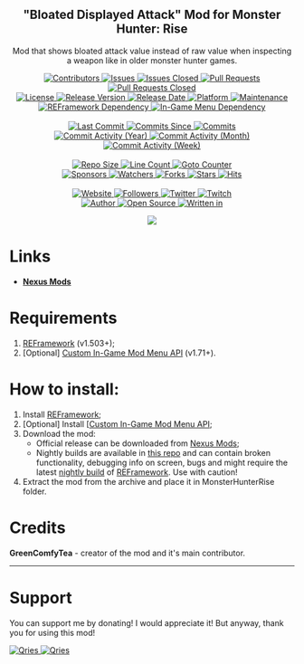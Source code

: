 <p align="center">
	<h2 align="center"><b>"Bloated Displayed Attack" Mod for Monster Hunter: Rise</b></h2>
	<p align="center">Mod that shows bloated attack value instead of raw value when inspecting a weapon like in older monster hunter games.</p>
</p>

<p align="center">
	<a href="https://github.com/greencomfytea/mhr-bloated-displayed-attack/graphs/contributors">
		<img alt="Contributors" src="https://custom-icon-badges.demolab.com/github/contributors/greencomfytea/mhr-bloated-displayed-attack?logo=person-add" />
	</a>
	<a href="https://github.com/greencomfytea/mhr-bloated-displayed-attack/issues">
		<img alt="Issues" src="https://custom-icon-badges.demolab.com/github/issues/greencomfytea/mhr-bloated-displayed-attack?logo=issue-opened" />
	</a>
	<a href="https://github.com/greencomfytea/mhr-bloated-displayed-attack/issues">
		<img alt="Issues Closed" src="https://custom-icon-badges.demolab.com/github/issues-closed/greencomfytea/mhr-bloated-displayed-attack?logo=issue-closed" />
	</a>
	<a href="https://github.com/greencomfytea/mhr-bloated-displayed-attack/pulls">
		<img alt="Pull Requests" src="https://custom-icon-badges.demolab.com/github/issues-pr/greencomfytea/mhr-bloated-displayed-attack?logo=git-pull-request" />
	</a>
	<a href="https://github.com/greencomfytea/mhr-bloated-displayed-attack/pulls">
		<img alt="Pull Requests Closed" src="https://custom-icon-badges.demolab.com/github/issues-pr-closed/greencomfytea/mhr-bloated-displayed-attack?logo=git-pull-request-closed" />
	</a>
	<br>
	<a href="https://github.com/greencomfytea/mhr-bloated-displayed-attack/blob/main/LICENSE">
		<img alt="License" src="https://custom-icon-badges.demolab.com/github/license/greencomfytea/mhr-bloated-displayed-attack?logo=law" />
	</a>
	<a href="https://github.com/greencomfytea/mhr-bloated-displayed-attack/releases">
		<img alt="Release Version" src="https://custom-icon-badges.demolab.com/github/v/release/greencomfytea/mhr-bloated-displayed-attack?logo=tag" />
	</a>
	<a href="https://github.com/greencomfytea/mhr-bloated-displayed-attack/releases">
		<img alt="Release Date" src="https://custom-icon-badges.demolab.com/github/release-date/greencomfytea/mhr-bloated-displayed-attack?logo=clock" />
	</a>
	<a href="">
		<img alt="Platform" src="https://custom-icon-badges.demolab.com/badge/platform-win%20%7C%20linux%20%7C%20steam%20deck-blue?logo=device-desktop" />
	</a>
	<a href="">
		<img alt="Maintenance" src="https://custom-icon-badges.demolab.com/maintenance/yes/2023?logo=tools" />
	</a>
	<br>
	<a href="https://www.nexusmods.com/monsterhunterrise/mods/26">
		<img alt="REFramework Dependency" src="https://custom-icon-badges.demolab.com/badge/dependency-REFramework%20v1.503%2B-brightgreen?logo=package-dependencies" />
	</a>
   	<a href="https://www.nexusmods.com/monsterhunterrise/mods/1292">
		<img alt="In-Game Menu  Dependency" src="https://custom-icon-badges.demolab.com/badge/dependency-Custom%20In--Game%20Mod%20Menu%20API%20v1.71%2B-brightgreen?logo=package-dependencies" />
	</a>
	<br>
	<br>
	<a href="https://github.com/greencomfytea/mhr-bloated-displayed-attack/commits/main">
		<img alt="Last Commit" src="https://custom-icon-badges.demolab.com/github/last-commit/greencomfytea/mhr-bloated-displayed-attack?logo=git-commit" />
	</a>
	<a href="https://github.com/greencomfytea/mhr-bloated-displayed-attack/commits/main">
		<img alt="Commits Since" src="https://custom-icon-badges.demolab.com/github/commits-since/greencomfytea/mhr-bloated-displayed-attack/latest?logo=git-commit" />
	</a>
	<a href="https://github.com/greencomfytea/mhr-bloated-displayed-attack/commits/main">
		<img alt="Commits" src="https://custom-icon-badges.demolab.com/github/commit-activity/t/greencomfytea/mhr-bloated-displayed-attack?logo=git-commit" />
	</a>
	<br>
	<a href="https://github.com/greencomfytea/mhr-bloated-displayed-attack/graphs/commit-activity">
		<img alt="Commit Activity (Year)" src="https://custom-icon-badges.demolab.com/github/commit-activity/y/greencomfytea/mhr-bloated-displayed-attack?logo=pulse" />
	</a>
	<a href="https://github.com/greencomfytea/mhr-bloated-displayed-attack/graphs/commit-activity">
		<img alt="Commit Activity (Month)" src="https://custom-icon-badges.demolab.com/github/commit-activity/m/greencomfytea/mhr-bloated-displayed-attack?logo=pulse" />
	</a>
	<a href="https://github.com/greencomfytea/mhr-bloated-displayed-attack/graphs/commit-activity">
		<img alt="Commit Activity (Week)" src="https://custom-icon-badges.demolab.com/github/commit-activity/w/greencomfytea/mhr-bloated-displayed-attack?logo=pulse" />
	</a>
	<br>
	<br>
	<a href="">
		<img alt="Repo Size" src="https://custom-icon-badges.demolab.com/github/repo-size/greencomfytea/mhr-bloated-displayed-attack?logo=database" />
	</a>
	<a href="">
		<img alt="Line Count" src="https://sloc.xyz/github/greencomfytea/mhr-bloated-displayed-attack" />
	</a>
	<a href="">
		<img alt="Goto Counter" src="https://custom-icon-badges.demolab.com/github/search/greencomfytea/mhr-bloated-displayed-attack/goto?logo=git-compare" />
	</a>
	<br>
	<a href="https://github.com/sponsors/greencomfytea">
		<img alt="Sponsors" src="https://custom-icon-badges.demolab.com/github/sponsors/greencomfytea?logo=heart" />
	</a>
	<a href="https://github.com/GreenComfyTea/mhr-bloated-displayed-attack/watchers">
		<img alt="Watchers" src="https://custom-icon-badges.demolab.com/github/watchers/greencomfytea/mhr-bloated-displayed-attack?logo=eye" />
	</a>
	<a href="https://github.com/greencomfytea/mhr-bloated-displayed-attack/forks">
		<img alt="Forks" src="https://custom-icon-badges.demolab.com/github/forks/greencomfytea/mhr-bloated-displayed-attack?logo=repo-forked" />
	</a>
	<a href="https://github.com/greencomfytea/mhr-bloated-displayed-attack/stargazers">
		<img alt="Stars" src="https://custom-icon-badges.demolab.com/github/stars/greencomfytea/mhr-bloated-displayed-attack?logo=star" />
	</a>
	<a href="https://github.com/greencomfytea/mhr-bloated-displayed-attack/graphs/traffic">
		<img alt="Hits" src="https://custom-icon-badges.demolab.com/endpoint?url=https://hits.dwyl.com/greencomfytea/mhr-bloated-displayed-attack.json?color=blue&logo=eye" />
	</a>
	<br>
	<br>
	<a href="https://www.nexusmods.com/monsterhunterrise/mods/1755">
		<img alt="Website" src="https://custom-icon-badges.demolab.com/website?down_color=red&down_message=down&up_color=brightgreen&up_message=up&logo=link&url=https://www.nexusmods.com/monsterhunterrise/mods/1755" />
	</a>
	<a href="https://github.com/greencomfytea?tab=followers">
		<img alt="Followers" src="https://custom-icon-badges.demolab.com/github/followers/greencomfytea?logo=people" />
	</a>
	<a href="https://twitter.com/greencomfytea">
		<img alt="Twitter" src="https://img.shields.io/twitter/follow/greencomfytea?logo=twitter" />
	</a>
	<a href="https://www.twitch.tv/greencomfytea">
		<img alt="Twitch" src="https://img.shields.io/twitch/status/greencomfytea?logo=twitch" />
	</a>
	<br>
	<a href="https://github.com/greencomfytea">
		<img alt="Author" src="https://custom-icon-badges.demolab.com/badge/author-GreenComfyTea-green?logo=person" />
	</a>
	<a href="https://github.com/topics/open-source">
		<img alt="Open Source" src="https://img.shields.io/badge/open%20source-%20yes-brightgreen?logo=openvpn" />
	</a>
	<a href="https://cursey.github.io/reframework-book/index.html#lua-scripting">
		<img alt="Written in" src="https://custom-icon-badges.demolab.com/badge/written in-lua-000080?logo=terminal" />
	</a>
</p>

<p align="center">
	<a>
		<img align="center" src="https://user-images.githubusercontent.com/30152047/193549302-874af1a7-0532-4907-944d-5d1f3bf95ef3.png" />
	</a>
</p>

# Links
* **[Nexus Mods](https://www.nexusmods.com/monsterhunterrise/mods/1755)**  

# Requirements
1. [REFramework](https://nexusmods.com/monsterhunterrise/mods/26) (v1.503+);
2. [Optional] [Custom In-Game Mod Menu API](https://www.nexusmods.com/monsterhunterrise/mods/1292) (v1.71+).

# How to install:
1. Install [REFramework](https://nexusmods.com/monsterhunterrise/mods/26);
1. [Optional] Install [[Custom In-Game Mod Menu API](https://www.nexusmods.com/monsterhunterrise/mods/1292);
3. Download the mod:
    * Official release can be downloaded from [Nexus Mods](https://www.nexusmods.com/monsterhunterrise/mods/1044);
    * Nightly builds are available in [this repo](https://github.com/GreenComfyTea/MHR-Better-Matchmaking) and can contain broken functionality, debugging info on screen, bugs and might require the latest [nightly build](https://github.com/praydog/REFramework-nightly/releases) of [REFramework](https://www.nexusmods.com/monsterhunterrise/mods/26). Use with caution!
4. Extract the mod from the archive and place it in MonsterHunterRise folder.

# Credits
**GreenComfyTea** - creator of the mod and it's main contributor.
  
***
# Support

You can support me by donating! I would appreciate it! But anyway, thank you for using this mod!

 <a href="https://streamelements.com/greencomfytea/tip">
  <img alt="Qries" src="https://panels.twitch.tv/panel-48897356-image-c6155d48-b689-4240-875c-f3141355cb56">
</a>
<a href="https://ko-fi.com/greencomfytea">
  <img alt="Qries" src="https://panels.twitch.tv/panel-48897356-image-c2fcf835-87e4-408e-81e8-790789c7acbc">
</a>

